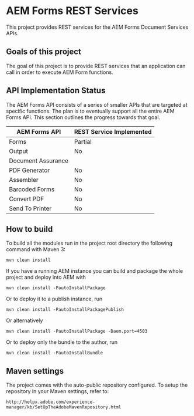 # AEM Forms REST Services

This project provides REST services for the AEM Forms Document Services APIs.

## Goals of this project

The goal of this project is to provide REST services that an application can call in order to execute AEM Form functions.

## API Implementation Status

The AEM Forms API consists of a series of smaller APIs that are targeted at specific functions.  The plan is to eventually support all the entire AEM Forms API.  This section outlines the progress towards that goal. 

| AEM Forms API | REST Service Implemented |
| ------------- | ---------------------- |
| Forms | Partial |
| Output | No |
| Document Assurance |
| PDF Generator | No |
| Assembler | No |
| Barcoded Forms | No |
| Convert PDF | No |
| Send To Printer | No |


## How to build

To build all the modules run in the project root directory the following command with Maven 3:

    mvn clean install

If you have a running AEM instance you can build and package the whole project and deploy into AEM with  

    mvn clean install -PautoInstallPackage
    
Or to deploy it to a publish instance, run

    mvn clean install -PautoInstallPackagePublish
    
Or alternatively

    mvn clean install -PautoInstallPackage -Daem.port=4503

Or to deploy only the bundle to the author, run

    mvn clean install -PautoInstallBundle

## Maven settings

The project comes with the auto-public repository configured. To setup the repository in your Maven settings, refer to:

    http://helpx.adobe.com/experience-manager/kb/SetUpTheAdobeMavenRepository.html

